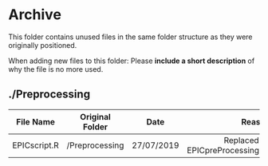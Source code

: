 # Archive
This folder contains unused files in the same folder structure as they were originally positioned. 

When adding new files to this folder:
Please **include a short description** of why the file is no more used.

## ./Preprocessing
|   File Name   |          Original Folder          |      Date     |                Reason                 |  
|---------------|:---------------------------------:|:-------------:|--------------------------------------:|
| EPICscript.R  |  /Preprocessing                   |   27/07/2019  | Replaced by EPICpreProcessing.sh      |
